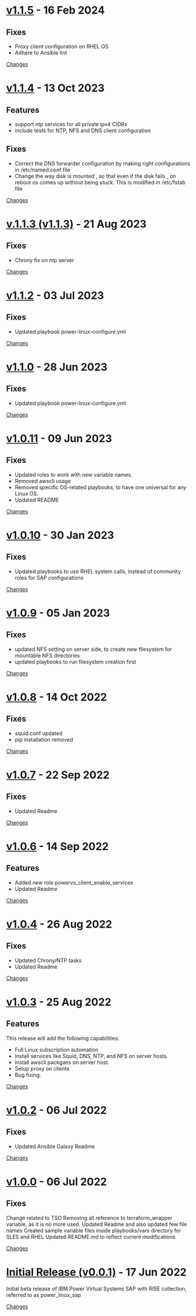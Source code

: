<a name="v1.1.5"></a>
# [v1.1.5](https://github.com/IBM/ansible-power-linux-sap/releases/tag/v1.1.5) - 16 Feb 2024

## Fixes
* Proxy client configuration on RHEL OS
* Adhere to Ansible lint


[Changes][v1.1.5]


<a name="v1.1.4"></a>
# [v1.1.4](https://github.com/IBM/ansible-power-linux-sap/releases/tag/v1.1.4) - 13 Oct 2023

## Features
* support ntp services for all private ipv4 CIDRs
* include tests for NTP, NFS and DNS client configuration

## Fixes
* Correct the DNS forwarder configuration by making right configurations in /etc/named.conf file
* Change the way disk is mounted , so that even if the disk fails , on reboot os comes up without being stuck. This is modified in /etc/fstab file

[Changes][v1.1.4]


<a name="v1.1.3"></a>
# [v.1.1.3 (v1.1.3)](https://github.com/IBM/ansible-power-linux-sap/releases/tag/v1.1.3) - 21 Aug 2023

## Fixes
* Chrony fix on ntp server

[Changes][v1.1.3]


<a name="v1.1.2"></a>
# [v1.1.2](https://github.com/IBM/ansible-power-linux-sap/releases/tag/v1.1.2) - 03 Jul 2023

## Fixes
* Updated playbook power-linux-configure.yml

[Changes][v1.1.2]


<a name="v1.1.0"></a>
# [v1.1.0](https://github.com/IBM/ansible-power-linux-sap/releases/tag/v1.1.0) - 28 Jun 2023

## Fixes
* Updated playbook power-linux-configure.yml

[Changes][v1.1.0]


<a name="v1.0.11"></a>
# [v1.0.11](https://github.com/IBM/ansible-power-linux-sap/releases/tag/v1.0.11) - 09 Jun 2023

## Fixes
* Updated roles to work with new variable names.
* Removed awscli usage
* Removed specific OS-related playbooks, to have one universal for any Linux OS.
* Updated README

[Changes][v1.0.11]


<a name="v1.0.10"></a>
# [v1.0.10](https://github.com/IBM/ansible-power-linux-sap/releases/tag/v1.0.10) - 30 Jan 2023

## Fixes
* Updated playbooks to use RHEL system calls, instead of community roles for SAP configurations

[Changes][v1.0.10]


<a name="v1.0.9"></a>
# [v1.0.9](https://github.com/IBM/ansible-power-linux-sap/releases/tag/v1.0.9) - 05 Jan 2023

## Fixes
* updated NFS setting on server side, to create new filesystem for mountable NFS directories
* updated playbooks to run filesystem creation first

[Changes][v1.0.9]


<a name="v1.0.8"></a>
# [v1.0.8](https://github.com/IBM/ansible-power-linux-sap/releases/tag/v1.0.8) - 14 Oct 2022

## Fixes
* squid.conf updated
* pip installation removed

[Changes][v1.0.8]


<a name="v1.0.7"></a>
# [v1.0.7](https://github.com/IBM/ansible-power-linux-sap/releases/tag/v1.0.7) - 22 Sep 2022

## Fixes
* Updated Readme

[Changes][v1.0.7]


<a name="v1.0.6"></a>
# [v1.0.6](https://github.com/IBM/ansible-power-linux-sap/releases/tag/v1.0.6) - 14 Sep 2022

## Features
* Added new role powervs_client_enable_services
* Updated Readme

[Changes][v1.0.6]


<a name="v1.0.4"></a>
# [v1.0.4](https://github.com/IBM/ansible-power-linux-sap/releases/tag/v1.0.4) - 26 Aug 2022

## Fixes
* Updated Chrony/NTP tasks
* Updated Readme

[Changes][v1.0.4]


<a name="v1.0.3"></a>
# [v1.0.3](https://github.com/IBM/ansible-power-linux-sap/releases/tag/v1.0.3) - 25 Aug 2022

## Features
This release will add the following capabilities:

- Full Linux subscription automation
- Install services like Squid, DNS, NTP, and NFS on server hosts.
- Install awscli packgaes on server host.
- Setup proxy on clients
- Bug fixing.

[Changes][v1.0.3]


<a name="v1.0.2"></a>
# [v1.0.2](https://github.com/IBM/ansible-power-linux-sap/releases/tag/v1.0.2) - 06 Jul 2022

## Fixes
* Updated Ansible Galaxy Readme

[Changes][v1.0.2]


<a name="v1.0.0"></a>
# [v1.0.0](https://github.com/IBM/ansible-power-linux-sap/releases/tag/v1.0.0) - 06 Jul 2022

## Fixes

Change related to TSO
Removing all reference to terraform_wrapper variable, as it is no more used. Updated Readme and also updated few file names
Created sample variable files inside playbooks/vars directory for SLES and RHEL
Updated README.md to reflect current modifications

[Changes][v1.0.0]


<a name="v0.0.1"></a>
# [Initial Release (v0.0.1)](https://github.com/IBM/ansible-power-linux-sap/releases/tag/v0.0.1) - 17 Jun 2022

Initial beta release of IBM Power Virtual Systems SAP with RISE collection, referred to as power_linux_sap

[Changes][v0.0.1]


[v1.1.5]: https://github.com/IBM/ansible-power-linux-sap/compare/v1.1.4...v1.1.5
[v1.1.4]: https://github.com/IBM/ansible-power-linux-sap/compare/v1.1.3...v1.1.4
[v1.1.3]: https://github.com/IBM/ansible-power-linux-sap/compare/v1.1.2...v1.1.3
[v1.1.2]: https://github.com/IBM/ansible-power-linux-sap/compare/v1.1.0...v1.1.2
[v1.1.0]: https://github.com/IBM/ansible-power-linux-sap/compare/v1.0.11...v1.1.0
[v1.0.11]: https://github.com/IBM/ansible-power-linux-sap/compare/v1.0.10...v1.0.11
[v1.0.10]: https://github.com/IBM/ansible-power-linux-sap/compare/v1.0.9...v1.0.10
[v1.0.9]: https://github.com/IBM/ansible-power-linux-sap/compare/v1.0.8...v1.0.9
[v1.0.8]: https://github.com/IBM/ansible-power-linux-sap/compare/v1.0.7...v1.0.8
[v1.0.7]: https://github.com/IBM/ansible-power-linux-sap/compare/v1.0.6...v1.0.7
[v1.0.6]: https://github.com/IBM/ansible-power-linux-sap/compare/v1.0.4...v1.0.6
[v1.0.4]: https://github.com/IBM/ansible-power-linux-sap/compare/v1.0.3...v1.0.4
[v1.0.3]: https://github.com/IBM/ansible-power-linux-sap/compare/v1.0.2...v1.0.3
[v1.0.2]: https://github.com/IBM/ansible-power-linux-sap/compare/v1.0.0...v1.0.2
[v1.0.0]: https://github.com/IBM/ansible-power-linux-sap/compare/v0.0.1...v1.0.0
[v0.0.1]: https://github.com/IBM/ansible-power-linux-sap/tree/v0.0.1

